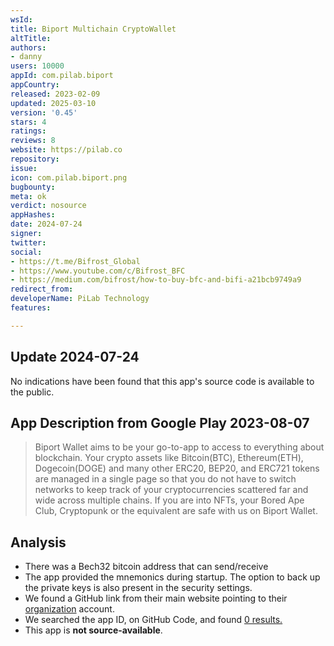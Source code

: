 ```yaml
---
wsId: 
title: Biport Multichain CryptoWallet
altTitle: 
authors:
- danny
users: 10000
appId: com.pilab.biport
appCountry: 
released: 2023-02-09
updated: 2025-03-10
version: '0.45'
stars: 4
ratings: 
reviews: 8
website: https://pilab.co
repository: 
issue: 
icon: com.pilab.biport.png
bugbounty: 
meta: ok
verdict: nosource
appHashes: 
date: 2024-07-24
signer: 
twitter: 
social:
- https://t.me/Bifrost_Global
- https://www.youtube.com/c/Bifrost_BFC
- https://medium.com/bifrost/how-to-buy-bfc-and-bifi-a21bcb9749a9
redirect_from: 
developerName: PiLab Technology
features: 

---
```


## Update 2024-07-24

No indications have been found that this app's source code is available to the public.

## App Description from Google Play 2023-08-07

> Biport Wallet aims to be your go-to-app to access to everything about blockchain. Your crypto assets like Bitcoin(BTC), Ethereum(ETH), Dogecoin(DOGE) and many other ERC20, BEP20, and ERC721 tokens are managed in a single page so that you do not have to switch networks to keep track of your cryptocurrencies scattered far and wide across multiple chains. If you are into NFTs, your Bored Ape Club, Cryptopunk or the equivalent are safe with us on Biport Wallet.

## Analysis 

- There was a Bech32 bitcoin address that can send/receive
- The app provided the mnemonics during startup. The option to back up the private keys is also present in the security settings.
- We found a GitHub link from their main website pointing to their [organization](https://github.com/orgs/bifrost-platform/repositories?type=all) account.
- We searched the app ID, on GitHub Code, and found [0 results.](https://github.com/search?q=com.pilab.biport&type=code)
- This app is **not source-available**.
